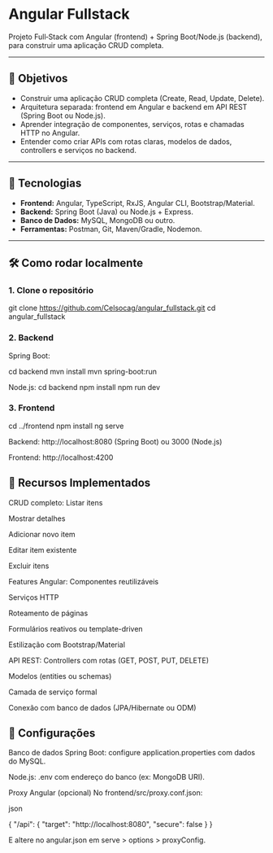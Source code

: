 # Angular Fullstack

Projeto Full‑Stack com Angular (frontend) + Spring Boot/Node.js (backend), para construir uma aplicação CRUD completa.


---

## 🎯 Objetivos

- Construir uma aplicação CRUD completa (Create, Read, Update, Delete).
- Arquitetura separada: frontend em Angular e backend em API REST (Spring Boot ou Node.js).
- Aprender integração de componentes, serviços, rotas e chamadas HTTP no Angular.
- Entender como criar APIs com rotas claras, modelos de dados, controllers e serviços no backend.


---

## 🚀 Tecnologias

- **Frontend:** Angular, TypeScript, RxJS, Angular CLI, Bootstrap/Material.
- **Backend:** Spring Boot (Java) ou Node.js + Express.
- **Banco de Dados:** MySQL, MongoDB ou outro.
- **Ferramentas:** Postman, Git, Maven/Gradle, Nodemon.

---

## 🛠️ Como rodar localmente

### 1. Clone o repositório

git clone https://github.com/Celsocag/angular_fullstack.git
cd angular_fullstack


### 2. Backend

Spring Boot:

cd backend
mvn install
mvn spring-boot:run


Node.js:
cd backend
npm install
npm run dev


### 3. Frontend
cd ../frontend
npm install
ng serve


Backend: http://localhost:8080 (Spring Boot) ou 3000 (Node.js)

Frontend: http://localhost:4200

## 🧩 Recursos Implementados
CRUD completo:
Listar itens

Mostrar detalhes

Adicionar novo item

Editar item existente

Excluir itens

Features Angular:
Componentes reutilizáveis

Serviços HTTP

Roteamento de páginas

Formulários reativos ou template-driven

Estilização com Bootstrap/Material

API REST:
Controllers com rotas (GET, POST, PUT, DELETE)

Modelos (entities ou schemas)

Camada de serviço formal

Conexão com banco de dados (JPA/Hibernate ou ODM)

## 🔧 Configurações
Banco de dados
Spring Boot: configure application.properties com dados do MySQL.

Node.js: .env com endereço do banco (ex: MongoDB URI).

Proxy Angular (opcional)
No frontend/src/proxy.conf.json:

json

{
  "/api": {
    "target": "http://localhost:8080",
    "secure": false
  }
}

E altere no angular.json em serve > options > proxyConfig.

